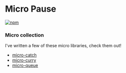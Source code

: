 # Micro Pause

[![npm](https://img.shields.io/npm/v/micro-pause.svg?style=flat-square)](https://www.npmjs.com/package/micro-pause)

### Micro collection

I've written a few of these micro libraries, check them out!

- [micro-catch](https://github.com/iainreid820/micro-catch)
- [micro-curry](https://github.com/iainreid820/micro-curry)
- [micro-queue](https://github.com/iainreid820/micro-queue)
